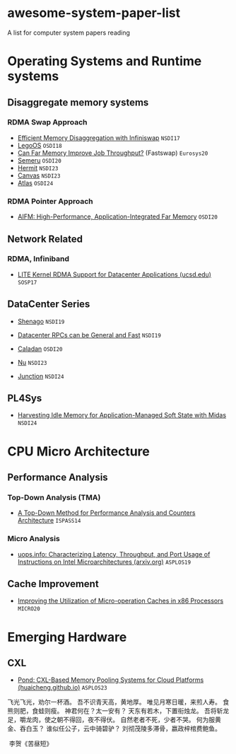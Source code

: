 # awesome-system-paper-list
A list for computer system papers reading

# Operating Systems and Runtime systems

## Disaggregate memory systems

### RDMA Swap Approach

- [Efficient Memory Disaggregation with Infiniswap](https://www.usenix.org/system/files/conference/nsdi17/nsdi17-gu.pdf)  `NSDI17`
- [LegoOS](https://www.usenix.org/system/files/osdi18-shan.pdf) `OSDI18`
- [Can Far Memory Improve Job Throughput?](https://dl.acm.org/doi/pdf/10.1145/3342195.3387522)  (Fastswap)  `Eurosys20`
- [Semeru](https://par.nsf.gov/servlets/purl/10227338) `OSDI20`
- [Hermit](https://www.usenix.org/system/files/nsdi23-qiao.pdf) `NSDI23`
- [Canvas](https://www.usenix.org/system/files/nsdi23-wang-chenxi.pdf) `NSDI23`
- [Atlas](https://www.usenix.org/system/files/osdi24-chen-lei.pdf) `OSDI24`

### RDMA Pointer Approach

- [AIFM: High-Performance, Application-Integrated Far Memory](https://www.usenix.org/system/files/osdi20-ruan.pdf) `OSDI20`

## Network Related

### RDMA, Infiniband

- [LITE Kernel RDMA Support for Datacenter Applications (ucsd.edu)](https://cseweb.ucsd.edu/~yiying/LITE-sosp17.pdf) `SOSP17`

## DataCenter Series

- [Shenago](https://www.usenix.org/system/files/nsdi19-ousterhout.pdf) `NSDI19`
- [Datacenter RPCs can be General and Fast](https://www.usenix.org/system/files/nsdi19-kalia.pdf) `NSDI19`

- [Caladan](https://www.usenix.org/system/files/osdi20-fried.pdf) `OSDI20`
- [Nu](https://www.usenix.org/system/files/nsdi23-ruan.pdf) `NSDI23`
- [Junction](https://www.usenix.org/system/files/nsdi24-fried.pdf) `NSDI24`

## PL4Sys

- [Harvesting Idle Memory for Application-Managed  Soft State with Midas](https://www.usenix.org/system/files/nsdi24-qiao.pdf) `NSDI24`

# CPU Micro Architecture

## Performance Analysis

### Top-Down Analysis (TMA)

- [A Top-Down Method for Performance Analysis and Counters Architecture](https://rcs.uwaterloo.ca/~ali/cs854-f23/papers/topdown.pdf) `ISPASS14`

### Micro Analysis

- [uops.info: Characterizing Latency, Throughput, and Port Usage of Instructions on Intel Microarchitectures (arxiv.org)](https://arxiv.org/pdf/1810.04610) `ASPLOS19`

## Cache Improvement

- [Improving the Utilization of Micro-operation Caches in x86 Processors](https://jbk5155.github.io/publications/MICRO_2020.pdf) `MICRO20`



# Emerging Hardware

## CXL

- [Pond: CXL-Based Memory Pooling Systems for Cloud Platforms (huaicheng.github.io)](https://huaicheng.github.io/p/asplos23-pond.pdf) `ASPLOS23`



飞光飞光，劝尔一杯酒。
吾不识青天高，黄地厚。
唯见月寒日暖，来煎人寿。
食熊则肥，食蛙则瘦。
神君何在？太一安有？
天东有若木，下置衔烛龙。
吾将斩龙足，嚼龙肉，使之朝不得回，夜不得伏。
自然老者不死，少者不哭。
何为服黄金、吞白玉？
谁似任公子，云中骑碧驴？
刘彻茂陵多滞骨，嬴政梓棺费鲍鱼。

​					李贺《苦昼短》
